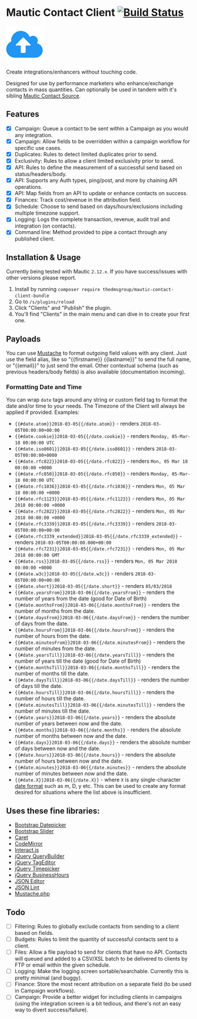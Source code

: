 # Mautic Contact Client [![Build Status](https://travis-ci.org/TheDMSGroup/mautic-contact-client.svg?branch=master)](https://travis-ci.org/TheDMSGroup/mautic-contact-client)
![](./Assets/img/client.png)

Create integrations/enhancers without touching code.

Designed for use by performance marketers who enhance/exchange contacts in mass quantities.
Can optionally be used in tandem with it's sibling [Mautic Contact Source](https://github.com/TheDMSGroup/mautic-contact-source).

## Features
- [x] Campaign: Queue a contact to be sent within a Campaign as you would any integration.
- [x] Campaign: Allow fields to be overridden within a campaign workflow for specific use cases.
- [x] Duplicates: Rules to detect limited duplicates prior to send.
- [x] Exclusivity: Rules to allow a client limited exclusivity prior to send.
- [x] API: Rules to define the measurement of a successful send based on status/headers/body.
- [x] API: Supports any Auth types, ping/post, and more by chaining API operations.
- [x] API: Map fields from an API to update or enhance contacts on success.
- [x] Finances: Track cost/revenue in the attribution field.
- [x] Schedule: Choose to send based on days/hours/exclusions including multiple timezone support.
- [x] Logging: Logs the complete transaction, revenue, audit trail and integration (on contacts).
- [x] Command line: Method provided to pipe a contact through any published client.

## Installation & Usage

Currently being tested with Mautic `2.12.x`.
If you have success/issues with other versions please report.

1. Install by running `composer require thedmsgroup/mautic-contact-client-bundle`
2. Go to `/s/plugins/reload`
3. Click "Clients" and "Publish" the plugin.
4. You'll find "Clients" in the main menu and can dive in to create your first one.

## Payloads

You can use [Mustache](http://mustache.github.io) to format outgoing field values with any client. 
Just use the field alias, like so "{{firstname}} {{lastname}}" to send the full name, or "{{email}}" to just send the email.
Other contextual schema (such as previous headers/body fields) is also available (documentation incoming).

### Formatting Date and Time

You can wrap `date` tags around any string or custom field tag to format the date and/or time to your needs.
The Timezone of the Client will always be applied if provided.
Examples:
- `{{#date.atom}}2018-03-05{{/date.atom}}` - renders `2018-03-05T00:00:00+00:00`
- `{{#date.cookie}}2018-03-05{{/date.cookie}}` - renders `Monday, 05-Mar-18 00:00:00 UTC`
- `{{#date.iso8601}}2018-03-05{{/date.iso8601}}` - renders `2018-03-05T00:00:00+0000`
- `{{#date.rfc822}}2018-03-05{{/date.rfc822}}` - renders `Mon, 05 Mar 18 00:00:00 +0000`
- `{{#date.rfc850}}2018-03-05{{/date.rfc850}}` - renders `Monday, 05-Mar-18 00:00:00 UTC`
- `{{#date.rfc1036}}2018-03-05{{/date.rfc1036}}` - renders `Mon, 05 Mar 18 00:00:00 +0000`
- `{{#date.rfc1123}}2018-03-05{{/date.rfc1123}}` - renders `Mon, 05 Mar 2018 00:00:00 +0000`
- `{{#date.rfc2822}}2018-03-05{{/date.rfc2822}}` - renders `Mon, 05 Mar 2018 00:00:00 +0000`
- `{{#date.rfc3339}}2018-03-05{{/date.rfc3339}}` - renders `2018-03-05T00:00:00+00:00`
- `{{#date.rfc3339_extended}}2018-03-05{{/date.rfc3339_extended}}` - renders `2018-03-05T00:00:00.000+00:00`
- `{{#date.rfc7231}}2018-03-05{{/date.rfc7231}}` - renders `Mon, 05 Mar 2018 00:00:00 GMT`
- `{{#date.rss}}2018-03-05{{/date.rss}}` - renders `Mon, 05 Mar 2018 00:00:00 +0000`
- `{{#date.w3c}}2018-03-05{{/date.w3c}}` - renders `2018-03-05T00:00:00+00:00`
- `{{#date.short}}2018-03-05{{/date.short}}` - renders `05/03/2018`
- `{{#date.yearsFrom}}2018-03-06{{/date.yearsFrom}}` - renders the number of years from the date (good for Date of Birth) 
- `{{#date.monthsFrom}}2018-03-06{{/date.monthsFrom}}` - renders the number of months from the date. 
- `{{#date.daysFrom}}2018-03-06{{/date.daysFrom}}` - renders the number of days from the date. 
- `{{#date.hoursFrom}}2018-03-06{{/date.hoursFrom}}` - renders the number of hours from the date. 
- `{{#date.minutesFrom}}2018-03-06{{/date.minutesFrom}}` - renders the number of minutes from the date.
- `{{#date.yearsTill}}2018-03-06{{/date.yearsTill}}` - renders the number of years till the date (good for Date of Birth) 
- `{{#date.monthsTill}}2018-03-06{{/date.monthsTill}}` - renders the number of months till the date. 
- `{{#date.daysTill}}2018-03-06{{/date.daysTill}}` - renders the number of days till the date. 
- `{{#date.hoursTill}}2018-03-06{{/date.hoursTill}}` - renders the number of hours till the date. 
- `{{#date.minutesTill}}2018-03-06{{/date.minutesTill}}` - renders the number of minutes till the date.
- `{{#date.years}}2018-03-06{{/date.years}}` - renders the absolute number of years between now and the date.
- `{{#date.months}}2018-03-06{{/date.months}}` - renders the absolute number of months between now and the date.
- `{{#date.days}}2018-03-06{{/date.days}}` - renders the absolute number of days between now and the date.
- `{{#date.hours}}2018-03-06{{/date.hours}}` - renders the absolute number of hours between now and the date.
- `{{#date.minutes}}2018-03-06{{/date.minutes}}` - renders the absolute number of minutes between now and the date.
- `{{#date.X}}2018-03-06{{/date.X}}` - where `X` is any single-character [date format](http://php.net/manual/en/function.date.php) such as m, D, y etc. This can be used to create any format desired for situations where the list above is insufficient.

## Uses these fine libraries:

* [Bootstrap Datepicker](https://github.com/uxsolutions/bootstrap-datepicker)
* [Bootstrap Slider](https://github.com/seiyria/bootstrap-slider)
* [Caret](https://github.com/accursoft/caret)
* [CodeMirror](https://github.com/codemirror/CodeMirror)
* [Interact.js](https://github.com/taye/interact.js)
* [jQuery QueryBuilder](https://github.com/mistic100/jQuery-QueryBuilder)
* [jQuery TagEditor](https://github.com/heathdutton/jQuery-tagEditor)
* [jQuery Timepicker](https://github.com/jonthornton/jquery-timepicker)
* [jQuery BusinessHours](https://github.com/gEndelf/jquery.businessHours)
* [JSON Editor](https://github.com/json-editor/json-editor)
* [JSON Lint](https://github.com/zaach/jsonlint)
* [Mustache.php](https://github.com/bobthecow/mustache.php)

## Todo
- [ ] Filtering: Rules to globally exclude contacts from sending to a client based on fields.
- [ ] Budgets: Rules to limit the quantity of successful contacts sent to a client.
- [ ] Files: Allow a file payload to send for clients that have no API. Contacts will queued and added to a CSV/XSL batch to be delivered to clients by FTP or email within the given schedule.
- [ ] Logging: Make the logging screen sortable/searchable. Currently this is pretty minimal (and buggy).
- [ ] Finance: Store the most recent attribution on a separate field (to be used in Campaign workflows).
- [ ] Campaign: Provide a better widget for including clients in campaigns (using the integration screen is a bit tedious, and there's not an easy way to divert success/failure).
